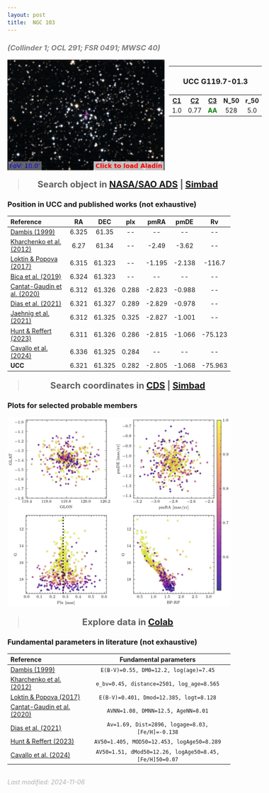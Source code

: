 ```yaml
---
layout: post
title:  NGC 103
---
```

<h3><span style="color: #808080;"><i>(Collinder 1; OCL 291; FSR 0491; MWSC 40)</i></span></h3><div style="display: flex; justify-content: space-between; width:720px;height:250px">
<div style="text-align: center;">
<!-- WEBP image -->
<img id="myImage" src="https://raw.githubusercontent.com/ucc23/Q2N/main/plots/ngc103_aladin.webp" alt="Clickable Image" style="width:355px;height:250px; cursor: pointer;">

<!-- Div to contain Aladin Lite viewer -->
<div id="aladin-lite-div" style="width:355px;height:250px;display:none;"></div>

<!-- Aladin Lite script (will be loaded after the image is clicked) -->
<script type="text/javascript">
// Function to load Aladin Lite after image click and hide the image
function loadAladinLiteAndHideImage() {
    // Dynamically load the Aladin Lite script
    let aladinScript = document.createElement('script');
    aladinScript.src = "https://aladin.cds.unistra.fr/AladinLite/api/v3/latest/aladin.js";
    aladinScript.charset = "utf-8";
    aladinScript.onload = function () {
        A.init.then(() => {
            let aladin = A.aladin('#aladin-lite-div', {survey:"P/DSS2/color", fov:0.167, target: "6.321 61.325"});
            // Remove the image
            document.getElementById('myImage').remove();
            // Hide the image
            //document.getElementById('myImage').style.visibility = "hidden";
            // Show the Aladin Lite viewer
            document.getElementById('aladin-lite-div').style.display = 'block';
        });
     };
    document.head.appendChild(aladinScript);
}
// Event listener for image click
document.getElementById('myImage').addEventListener('click', loadAladinLiteAndHideImage);
</script>
</div>
<!-- Left block -->

<table style="text-align: center; width:355px;height:250px;">
  <!-- Row 1 (title) -->
  <tr>
    <td colspan="5"><h3>UCC G119.7-01.3</h3></td>
  </tr>
  <!-- Row 2 -->
  <tr>
    <th><a href="https://ucc.ar/faq#what-are-the-c1-c2-and-c3-parameters" title="Photometric class">C1</a></th>
    <th><a href="https://ucc.ar/faq#what-are-the-c1-c2-and-c3-parameters" title="Density class">C2</a></th>
    <th><a href="https://ucc.ar/faq#what-are-the-c1-c2-and-c3-parameters" title="Combined class">C3</a></th>
    <th><div title="Stars with membership probability >50%">N_50</div></th>
    <th><div title="Radius that contains half the members [arcmin]">r_50</div></th>
  </tr>
  <!-- Row 3 -->
  <tr>
    <td>1.0</td>
    <td>0.77</td>
    <td><span style="color: green; font-weight: bold;">A</span><span style="color: green; font-weight: bold;">A</span></td>
    <td>528</td>
    <td>5.0</td>
  </tr>
</table>
</div>

> <p style="text-align:center; font-weight: bold; font-size:20px">Search object in <a href="https://ui.adsabs.harvard.edu/search/q=%20collection%3Aastronomy%20body%3A%22NGC%20103%22&sort=date%20desc%2C%20bibcode%20desc&p_=0" target="_blank">NASA/SAO ADS</a> | <a href="https://simbad.cds.unistra.fr/simbad/sim-id-refs?Ident=ngc103" target="_blank">Simbad</a></p>


### Position in UCC and published works (not exhaustive)

| Reference    | RA    | DEC   | plx  | pmRA  | pmDE   |  Rv  |
| :---         | :---: | :---: | :---: | :---: | :---: | :---: |
|[Dambis (1999)](https://ui.adsabs.harvard.edu/abs/1999AstL...25....7D) | 6.325 | 61.35 | -- | -- | -- | -- |
|[Kharchenko et al. (2012)](https://ui.adsabs.harvard.edu/abs/2012A%26A...543A.156K) | 6.27 | 61.34 | -- | -2.49 | -3.62 | -- |
|[Loktin & Popova (2017)](https://ui.adsabs.harvard.edu/abs/2017AstBu..72..257L) | 6.315 | 61.323 | -- | -1.195 | -2.138 | -116.7 |
|[Bica et al. (2019)](https://ui.adsabs.harvard.edu/abs/2019AJ....157...12B) | 6.324 | 61.323 | -- | -- | -- | -- |
|[Cantat-Gaudin et al. (2020)](https://ui.adsabs.harvard.edu/abs/2020A%26A...640A...1C) | 6.312 | 61.326 | 0.288 | -2.823 | -0.988 | -- |
|[Dias et al. (2021)](https://ui.adsabs.harvard.edu/abs/2021MNRAS.504..356D) | 6.321 | 61.327 | 0.289 | -2.829 | -0.978 | -- |
|[Jaehnig et al. (2021)](https://ui.adsabs.harvard.edu/abs/2021ApJ...923..129J) | 6.312 | 61.325 | 0.325 | -2.827 | -1.001 | -- |
|[Hunt & Reffert (2023)](https://ui.adsabs.harvard.edu/abs/2023A%26A...673A.114H) | 6.311 | 61.326 | 0.286 | -2.815 | -1.066 | -75.123 |
|[Cavallo et al. (2024)](https://ui.adsabs.harvard.edu/abs/2024AJ....167...12C) | 6.336 | 61.325 | 0.284 | -- | -- | -- |
| **UCC** |6.321 | 61.325 | 0.282 | -2.805 | -1.068 | -75.963 |

> <p style="text-align:center; font-weight: bold; font-size:20px">Search coordinates in <a href="https://cdsportal.u-strasbg.fr/?target=6.321,+61.325" target="_blank">CDS</a> | <a href="https://simbad.cds.unistra.fr/mobile/object_list.html?coord=6.321%2061.325&output=json&radius=5&userEntry=ngc103" target="_blank">Simbad</a></p>

### Plots for selected probable members

![CLUSTER](https://raw.githubusercontent.com/ucc23/Q2N/main/plots/ngc103.webp)


> <p style="text-align:center; font-weight: bold; font-size:20px">Explore data in <a href="https://colab.research.google.com/github/UCC23/Q2N/blob/master/notebooks/ngc103.ipynb" target="_blank">Colab</a></p>


### Fundamental parameters in literature (not exhaustive)

| Reference |  Fundamental parameters |
| :---         |     :---:      |
| [Dambis (1999)](https://ui.adsabs.harvard.edu/abs/1999AstL...25....7D) | `E(B-V)=0.55, DM0=12.2, log(age)=7.45` |
| [Kharchenko et al. (2012)](https://ui.adsabs.harvard.edu/abs/2012A%26A...543A.156K) | `e_bv=0.45, distance=2501, log_age=8.565` |
| [Loktin & Popova (2017)](https://ui.adsabs.harvard.edu/abs/2017AstBu..72..257L) | `E(B-V)=0.401, Dmod=12.385, logt=8.128` |
| [Cantat-Gaudin et al. (2020)](https://ui.adsabs.harvard.edu/abs/2020A%26A...640A...1C) | `AVNN=1.08, DMNN=12.5, AgeNN=8.01` |
| [Dias et al. (2021)](https://ui.adsabs.harvard.edu/abs/2021MNRAS.504..356D) | `Av=1.69, Dist=2896, logage=8.03, [Fe/H]=-0.138` |
| [Hunt & Reffert (2023)](https://ui.adsabs.harvard.edu/abs/2023A%26A...673A.114H) | `AV50=1.405, MOD50=12.453, logAge50=8.289` |
| [Cavallo et al. (2024)](https://ui.adsabs.harvard.edu/abs/2024AJ....167...12C) | `AV50=1.51, dMod50=12.26, logAge50=8.45, [Fe/H]50=0.07` |

<br>
<font color="b3b1b1"><i>Last modified: 2024-11-06</i></font>
